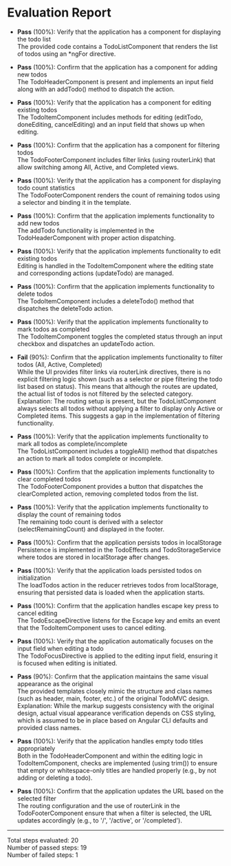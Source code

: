 # Evaluation Report

- **Pass** (100%): Verify that the application has a component for displaying the todo list  
  The provided code contains a TodoListComponent that renders the list of todos using an *ngFor directive.

- **Pass** (100%): Confirm that the application has a component for adding new todos  
  The TodoHeaderComponent is present and implements an input field along with an addTodo() method to dispatch the action.

- **Pass** (100%): Verify that the application has a component for editing existing todos  
  The TodoItemComponent includes methods for editing (editTodo, doneEditing, cancelEditing) and an input field that shows up when editing.

- **Pass** (100%): Confirm that the application has a component for filtering todos  
  The TodoFooterComponent includes filter links (using routerLink) that allow switching among All, Active, and Completed views.

- **Pass** (100%): Verify that the application has a component for displaying todo count statistics  
  The TodoFooterComponent renders the count of remaining todos using a selector and binding it in the template.

- **Pass** (100%): Confirm that the application implements functionality to add new todos  
  The addTodo functionality is implemented in the TodoHeaderComponent with proper action dispatching.

- **Pass** (100%): Verify that the application implements functionality to edit existing todos  
  Editing is handled in the TodoItemComponent where the editing state and corresponding actions (updateTodo) are managed.

- **Pass** (100%): Confirm that the application implements functionality to delete todos  
  The TodoItemComponent includes a deleteTodo() method that dispatches the deleteTodo action.

- **Pass** (100%): Verify that the application implements functionality to mark todos as completed  
  The TodoItemComponent toggles the completed status through an input checkbox and dispatches an updateTodo action.

- **Fail** (90%): Confirm that the application implements functionality to filter todos (All, Active, Completed)  
  While the UI provides filter links via routerLink directives, there is no explicit filtering logic shown (such as a selector or pipe filtering the todo list based on status). This means that although the routes are updated, the actual list of todos is not filtered by the selected category.  
  Explanation: The routing setup is present, but the TodoListComponent always selects all todos without applying a filter to display only Active or Completed items. This suggests a gap in the implementation of filtering functionality.

- **Pass** (100%): Verify that the application implements functionality to mark all todos as complete/incomplete  
  The TodoListComponent includes a toggleAll() method that dispatches an action to mark all todos complete or incomplete.

- **Pass** (100%): Confirm that the application implements functionality to clear completed todos  
  The TodoFooterComponent provides a button that dispatches the clearCompleted action, removing completed todos from the list.

- **Pass** (100%): Verify that the application implements functionality to display the count of remaining todos  
  The remaining todo count is derived with a selector (selectRemainingCount) and displayed in the footer.

- **Pass** (100%): Confirm that the application persists todos in localStorage  
  Persistence is implemented in the TodoEffects and TodoStorageService where todos are stored in localStorage after changes.

- **Pass** (100%): Verify that the application loads persisted todos on initialization  
  The loadTodos action in the reducer retrieves todos from localStorage, ensuring that persisted data is loaded when the application starts.

- **Pass** (100%): Confirm that the application handles escape key press to cancel editing  
  The TodoEscapeDirective listens for the Escape key and emits an event that the TodoItemComponent uses to cancel editing.

- **Pass** (100%): Verify that the application automatically focuses on the input field when editing a todo  
  The TodoFocusDirective is applied to the editing input field, ensuring it is focused when editing is initiated.

- **Pass** (90%): Confirm that the application maintains the same visual appearance as the original  
  The provided templates closely mimic the structure and class names (such as header, main, footer, etc.) of the original TodoMVC design.  
  Explanation: While the markup suggests consistency with the original design, actual visual appearance verification depends on CSS styling, which is assumed to be in place based on Angular CLI defaults and provided class names.

- **Pass** (100%): Verify that the application handles empty todo titles appropriately  
  Both in the TodoHeaderComponent and within the editing logic in TodoItemComponent, checks are implemented (using trim()) to ensure that empty or whitespace-only titles are handled properly (e.g., by not adding or deleting a todo).

- **Pass** (100%): Confirm that the application updates the URL based on the selected filter  
  The routing configuration and the use of routerLink in the TodoFooterComponent ensure that when a filter is selected, the URL updates accordingly (e.g., to '/', '/active', or '/completed').

---

Total steps evaluated: 20  
Number of passed steps: 19  
Number of failed steps: 1